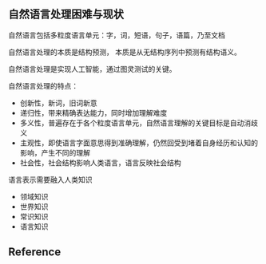 ## 自然语言处理困难与现状

自然语言包括多粒度语言单元：字，词，短语，句子，语篇，乃至文档

自然语言处理的本质是结构预测， 本质是从无结构序列中预测有结构语义。

自然语言处理是实现人工智能，通过图灵测试的关键。



自然语言处理的特点：

- 创新性，新词，旧词新意
- 递归性，带来精确表达能力，同时增加理解难度
- 多义性，普遍存在于各个粒度语言单元，自然语言理解的关键目标是自动消歧义
- 主观性，即使语言字面意思得到准确理解，仍然回受到堵着自身经历和认知的影响，产生不同的理解
- 社会性，社会结构影响人类语言，语言反映社会结构

语言表示需要融入人类知识

- 领域知识
- 世界知识
- 常识知识
- 语言知识









## Reference

